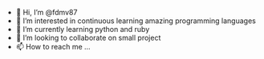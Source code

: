 - 👋 Hi, I’m @fdmv87
- 👀 I’m interested in continuous learning amazing programming languages
- 🌱 I’m currently learning python and ruby
- 💞️ I’m looking to collaborate on small project
- 📫 How to reach me ...

<!---
fdmv87/fdmv87 is a ✨ special ✨ repository because its `README.md` (this file) appears on your GitHub profile.
You can click the Preview link to take a look at your changes.
--->
